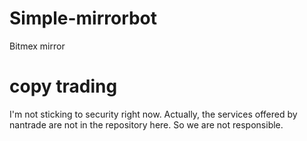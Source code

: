 # Simple-mirrorbot
Bitmex mirror

# copy trading 
I'm not sticking to security right now.
Actually, the services offered by nantrade are not in the repository here.
So we are not responsible.
